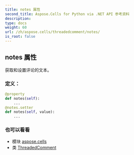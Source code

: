 ```yaml
---
title: notes 属性
second_title: Aspose.Cells for Python via .NET API 参考资料
description:
type: docs
weight: 60
url: /zh/aspose.cells/threadedcomment/notes/
is_root: false
---
```

## notes 属性

获取和设置评论的文本。
### 定义：
```python
@property
def notes(self):
    ...
@notes.setter
def notes(self, value):
    ...
```

### 也可以看看
* 模块 [aspose.cells](../../)
* 类 [ThreadedComment](/cells/python-net/zh/aspose.cells/threadedcomment)
